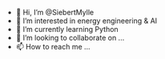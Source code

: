 - 👋 Hi, I’m @SiebertMylle
- 👀 I’m interested in energy engineering & AI
- 🌱 I’m currently learning Python
- 💞️ I’m looking to collaborate on ...
- 📫 How to reach me ...

<!---
SiebertMylle/SiebertMylle is a ✨ special ✨ repository because its `README.md` (this file) appears on your GitHub profile.
You can click the Preview link to take a look at your changes.
--->
